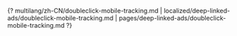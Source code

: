 {? multilang/zh-CN/doubleclick-mobile-tracking.md | localized/deep-linked-ads/doubleclick-mobile-tracking.md | pages/deep-linked-ads/doubleclick-mobile-tracking.md ?}
